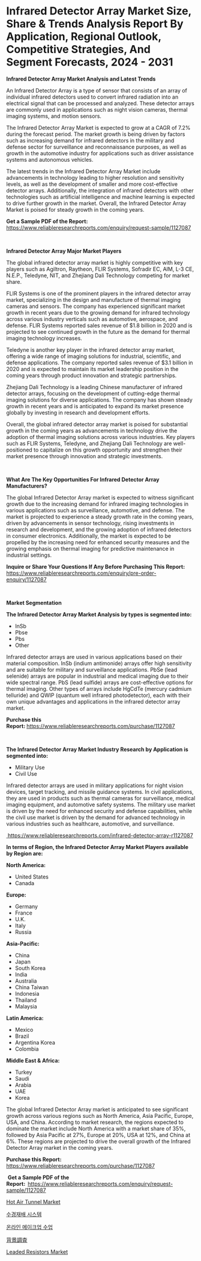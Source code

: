 <p><h1>Infrared Detector Array Market Size, Share & Trends Analysis Report By Application, Regional Outlook, Competitive Strategies, And Segment Forecasts, 2024 - 2031</h1></p><p><strong>Infrared Detector Array Market Analysis and Latest Trends</strong></p>
<p><p>An Infrared Detector Array is a type of sensor that consists of an array of individual infrared detectors used to convert infrared radiation into an electrical signal that can be processed and analyzed. These detector arrays are commonly used in applications such as night vision cameras, thermal imaging systems, and motion sensors.</p><p>The Infrared Detector Array Market is expected to grow at a CAGR of 7.2% during the forecast period. The market growth is being driven by factors such as increasing demand for infrared detectors in the military and defense sector for surveillance and reconnaissance purposes, as well as growth in the automotive industry for applications such as driver assistance systems and autonomous vehicles.</p><p>The latest trends in the Infrared Detector Array Market include advancements in technology leading to higher resolution and sensitivity levels, as well as the development of smaller and more cost-effective detector arrays. Additionally, the integration of infrared detectors with other technologies such as artificial intelligence and machine learning is expected to drive further growth in the market. Overall, the Infrared Detector Array Market is poised for steady growth in the coming years.</p></p>
<p><strong>Get a Sample PDF of the Report:&nbsp;</strong> <a href="https://www.reliableresearchreports.com/enquiry/request-sample/1127087">https://www.reliableresearchreports.com/enquiry/request-sample/1127087</a></p>
<p>&nbsp;</p>
<p><strong>Infrared Detector Array Major Market Players</strong></p>
<p><p>The global infrared detector array market is highly competitive with key players such as Agiltron, Raytheon, FLIR Systems, Sofradir EC, AIM, L-3 CE, N.E.P., Teledyne, NIT, and Zhejiang Dali Technology competing for market share. </p><p>FLIR Systems is one of the prominent players in the infrared detector array market, specializing in the design and manufacture of thermal imaging cameras and sensors. The company has experienced significant market growth in recent years due to the growing demand for infrared technology across various industry verticals such as automotive, aerospace, and defense. FLIR Systems reported sales revenue of $1.8 billion in 2020 and is projected to see continued growth in the future as the demand for thermal imaging technology increases.</p><p>Teledyne is another key player in the infrared detector array market, offering a wide range of imaging solutions for industrial, scientific, and defense applications. The company reported sales revenue of $3.1 billion in 2020 and is expected to maintain its market leadership position in the coming years through product innovation and strategic partnerships.</p><p>Zhejiang Dali Technology is a leading Chinese manufacturer of infrared detector arrays, focusing on the development of cutting-edge thermal imaging solutions for diverse applications. The company has shown steady growth in recent years and is anticipated to expand its market presence globally by investing in research and development efforts.</p><p>Overall, the global infrared detector array market is poised for substantial growth in the coming years as advancements in technology drive the adoption of thermal imaging solutions across various industries. Key players such as FLIR Systems, Teledyne, and Zhejiang Dali Technology are well-positioned to capitalize on this growth opportunity and strengthen their market presence through innovation and strategic investments.</p></p>
<p>&nbsp;</p>
<p><strong>What Are The Key Opportunities For Infrared Detector Array Manufacturers?</strong></p>
<p><p>The global Infrared Detector Array market is expected to witness significant growth due to the increasing demand for infrared imaging technologies in various applications such as surveillance, automotive, and defense. The market is projected to experience a steady growth rate in the coming years, driven by advancements in sensor technology, rising investments in research and development, and the growing adoption of infrared detectors in consumer electronics. Additionally, the market is expected to be propelled by the increasing need for enhanced security measures and the growing emphasis on thermal imaging for predictive maintenance in industrial settings.</p></p>
<p><strong>Inquire or Share Your Questions If Any Before Purchasing This Report:</strong> <a href="https://www.reliableresearchreports.com/enquiry/pre-order-enquiry/1127087">https://www.reliableresearchreports.com/enquiry/pre-order-enquiry/1127087</a></p>
<p>&nbsp;</p>
<p><strong>Market Segmentation</strong></p>
<p><strong>The Infrared Detector Array Market Analysis by types is segmented into:</strong></p>
<p><ul><li>InSb</li><li>Pbse</li><li>Pbs</li><li>Other</li></ul></p>
<p><p>Infrared detector arrays are used in various applications based on their material composition. InSb (indium antimonide) arrays offer high sensitivity and are suitable for military and surveillance applications. PbSe (lead selenide) arrays are popular in industrial and medical imaging due to their wide spectral range. PbS (lead sulfide) arrays are cost-effective options for thermal imaging. Other types of arrays include HgCdTe (mercury cadmium telluride) and QWIP (quantum well infrared photodetector), each with their own unique advantages and applications in the infrared detector array market.</p></p>
<p><strong>Purchase this Report:&nbsp;</strong><a href="https://www.reliableresearchreports.com/purchase/1127087">https://www.reliableresearchreports.com/purchase/1127087</a></p>
<p>&nbsp;</p>
<p><strong>The Infrared Detector Array Market Industry Research by Application is segmented into:</strong></p>
<p><ul><li>Military Use</li><li>Civil Use</li></ul></p>
<p><p>Infrared detector arrays are used in military applications for night vision devices, target tracking, and missile guidance systems. In civil applications, they are used in products such as thermal cameras for surveillance, medical imaging equipment, and automotive safety systems. The military use market is driven by the need for enhanced security and defense capabilities, while the civil use market is driven by the demand for advanced technology in various industries such as healthcare, automotive, and surveillance.</p></p>
<p><a href="https://www.reliableresearchreports.com/infrared-detector-array-r1127087">&nbsp;https://www.reliableresearchreports.com/infrared-detector-array-r1127087</a></p>
<p><strong>In terms of Region, the Infrared Detector Array Market Players available by Region are:</strong></p>
<p>
    <p> <strong> North America: </strong>
        <ul>
            <li>United States</li>
            <li>Canada</li>
        </ul>
        </p> 
    <p> <strong> Europe: </strong>
        <ul>
            <li>Germany</li>
            <li>France</li>
            <li>U.K.</li>
            <li>Italy</li>
            <li>Russia</li>
        </ul>
        </p> 
    <p> <strong> Asia-Pacific: </strong>
        <ul>
            <li>China</li>
            <li>Japan</li>
            <li>South Korea</li>
            <li>India</li>
            <li>Australia</li>
            <li>China Taiwan</li>
            <li>Indonesia</li>
            <li>Thailand</li>
            <li>Malaysia</li>
        </ul>
        </p> 
    <p> <strong> Latin America: </strong>
        <ul>
            <li>Mexico</li>
            <li>Brazil</li>
            <li>Argentina Korea</li>
            <li>Colombia</li>
        </ul>
        </p> 
    <p> <strong> Middle East & Africa: </strong>
        <ul>
            <li>Turkey</li>
            <li>Saudi</li>
            <li>Arabia</li>
            <li>UAE</li>
            <li>Korea</li>
        </ul>
    </p>
    </p>
<p><p>The global Infrared Detector Array market is anticipated to see significant growth across various regions such as North America, Asia Pacific, Europe, USA, and China. According to market research, the regions expected to dominate the market include North America with a market share of 35%, followed by Asia Pacific at 27%, Europe at 20%, USA at 12%, and China at 6%. These regions are projected to drive the overall growth of the Infrared Detector Array market in the coming years.</p></p>
<p><strong>Purchase this Report: </strong><a href="https://www.reliableresearchreports.com/purchase/1127087">https://www.reliableresearchreports.com/purchase/1127087</a></p>
<p>&nbsp;<strong>Get a Sample PDF of the Report:&nbsp;&nbsp;</strong><a href="https://www.reliableresearchreports.com/enquiry/request-sample/1127087">https://www.reliableresearchreports.com/enquiry/request-sample/1127087</a></p>
<p><strong></strong></p>
<p><p><a href="https://github.com/jsmusil/Market-Research-Report-List-3/blob/main/hot-air-tunnel-market.md">Hot Air Tunnel Market</a></p><p><a href="https://github.com/wallacBahrtyinger567686/Market-Research-Report-List-1/blob/main/884707532539.md">수경재배 시스템</a></p><p><a href="https://github.com/WilburKihn5676/Market-Research-Report-List-1/blob/main/868639732538.md">온라인 메이크업 수업</a></p><p><a href="https://github.com/kegley4963/Market-Research-Report-List-1/blob/main/388945435539.md">背景調査</a></p><p><a href="https://github.com/bmorecock/Market-Research-Report-List-3/blob/main/leaded-resistors-market.md">Leaded Resistors Market</a></p></p>